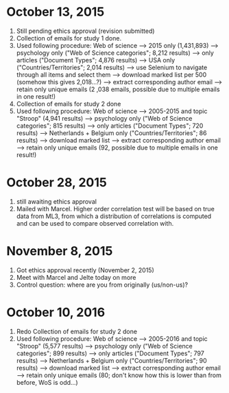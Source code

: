 # October 13, 2015
1. Still pending ethics approval (revision submitted)
2. Collection of emails for study 1 done. 
3. Used following procedure: Web of science --> 2015 only (1,431,893) --> psychology only ("Web of Science categories"; 8,212 results) --> only articles ("Document Types"; 4,876 results) --> USA only ("Countries/Territories"; 2,014 results) --> use Selenium to navigate through all items and select them --> download marked list per 500 (somehow this gives 2,018...?) --> extract corresponding author email --> retain only unique emails (2 ,038 emails, possible due to multiple emails in one result!)
4. Collection of emails for study 2 done
5. Used following procedure: Web of science --> 2005-2015 and topic "Stroop" (4,941 results) --> psychology only ("Web of Science categories"; 815 results) --> only articles ("Document Types"; 720 results) --> Netherlands + Belgium only ("Countries/Territories"; 86 results) --> download marked list --> extract corresponding author email --> retain only unique emails (92, possible due to multiple emails in one result!)

# October 28, 2015
1. still awaiting ethics approval
2. Mailed with Marcel. Higher order correlation test will be based on true data from ML3, from which a distribution of correlations is computed and can be used to compare observed correlation with.

# November 8, 2015
1. Got ethics approval recently (November 2, 2015)
2. Meet with Marcel and Jelte today on more
3. Control question: where are you from originally (us/non-us)?

# October 10, 2016
1. Redo Collection of emails for study 2 done
2. Used following procedure: Web of science --> 2005-2016 and topic "Stroop" (5,577 results) --> psychology only ("Web of Science categories"; 899 results) --> only articles ("Document Types"; 797 results) --> Netherlands + Belgium only ("Countries/Territories"; 90 results) --> download marked list --> extract corresponding author email --> retain only unique emails (80; don't know how this is lower than from before, WoS is odd...)
